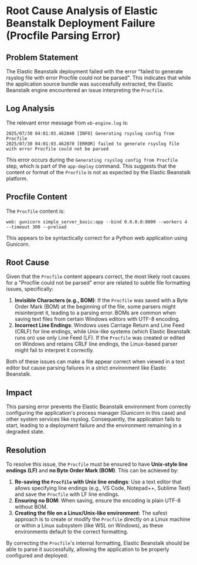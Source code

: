 # Root Cause Analysis of Elastic Beanstalk Deployment Failure (Procfile Parsing Error)

## Problem Statement

The Elastic Beanstalk deployment failed with the error "failed to generate rsyslog file with error Procfile could not be parsed". This indicates that while the application source bundle was successfully extracted, the Elastic Beanstalk engine encountered an issue interpreting the `Procfile`.

## Log Analysis

The relevant error message from `eb-engine.log` is:

```
2025/07/30 04:01:03.462840 [INFO] Generating rsyslog config from Procfile
2025/07/30 04:01:03.462870 [ERROR] failed to generate rsyslog file with error Procfile could not be parsed
```

This error occurs during the `Generating rsyslog config from Procfile` step, which is part of the `app-deploy` command. This suggests that the content or format of the `Procfile` is not as expected by the Elastic Beanstalk platform.

## Procfile Content

The `Procfile` content is:

```
web: gunicorn simple_server_basic:app --bind 0.0.0.0:8000 --workers 4 --timeout 300 --preload
```

This appears to be syntactically correct for a Python web application using Gunicorn.

## Root Cause

Given that the `Procfile` content appears correct, the most likely root causes for a "Procfile could not be parsed" error are related to subtle file formatting issues, specifically:

1.  **Invisible Characters (e.g., BOM)**: If the `Procfile` was saved with a Byte Order Mark (BOM) at the beginning of the file, some parsers might misinterpret it, leading to a parsing error. BOMs are common when saving text files from certain Windows editors with UTF-8 encoding.
2.  **Incorrect Line Endings**: Windows uses Carriage Return and Line Feed (CRLF) for line endings, while Unix-like systems (which Elastic Beanstalk runs on) use only Line Feed (LF). If the `Procfile` was created or edited on Windows and retains CRLF line endings, the Linux-based parser might fail to interpret it correctly.

Both of these issues can make a file appear correct when viewed in a text editor but cause parsing failures in a strict environment like Elastic Beanstalk.

## Impact

This parsing error prevents the Elastic Beanstalk environment from correctly configuring the application's process manager (Gunicorn in this case) and other system services like rsyslog. Consequently, the application fails to start, leading to a deployment failure and the environment remaining in a degraded state.

## Resolution

To resolve this issue, the `Procfile` must be ensured to have **Unix-style line endings (LF)** and **no Byte Order Mark (BOM)**. This can be achieved by:

1.  **Re-saving the `Procfile` with Unix line endings**: Use a text editor that allows specifying line endings (e.g., VS Code, Notepad++, Sublime Text) and save the `Procfile` with LF line endings.
2.  **Ensuring no BOM**: When saving, ensure the encoding is plain UTF-8 without BOM.
3.  **Creating the file on a Linux/Unix-like environment**: The safest approach is to create or modify the `Procfile` directly on a Linux machine or within a Linux subsystem (like WSL on Windows), as these environments default to the correct formatting.

By correcting the `Procfile`'s internal formatting, Elastic Beanstalk should be able to parse it successfully, allowing the application to be properly configured and deployed.

